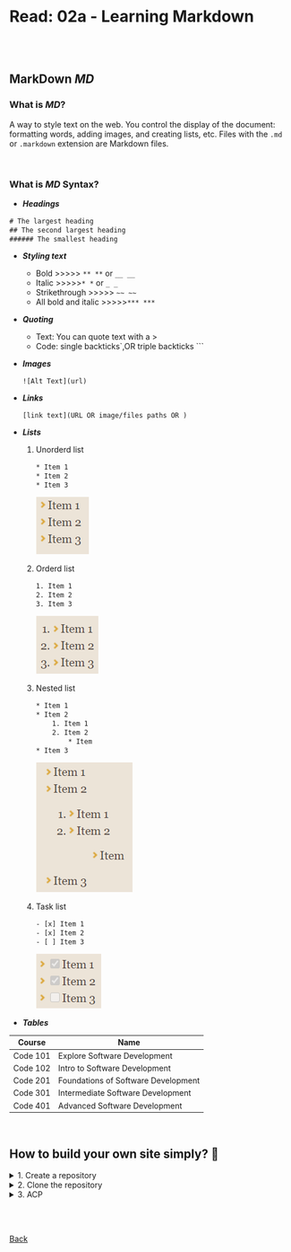 # Read: 02a - Learning Markdown

<br><br>

## MarkDown *MD*
### What is *MD*?
A way to style text on the web. You control the display of the document: formatting words, adding images, and creating lists, etc. Files with the ```.md``` or ```.markdown``` extension are Markdown files.

<br>

### What is *MD* Syntax?

* ***Headings***
```
# The largest heading
## The second largest heading
###### The smallest heading
```

* ***Styling text***
    * Bold >>>>> ```** **``` or ```__ __``` 
    * Italic >>>>>```* *``` or ```_ _ ```
    * Strikethrough >>>>>	```~~ ~~``` 
    * All bold and italic	>>>>>```*** ***```


* ***Quoting***
    * Text: You can quote text with a >
    * Code: single backticks`,OR triple backticks ```

* ***Images***
    ```
    ![Alt Text](url)

    ```

* ***Links***
    ```
    [link text](URL OR image/files paths OR )
    ```

* ***Lists***
    1. Unorderd list
        ```
        * Item 1
        * Item 2
        * Item 3
        ```
        <img alt="Unorderd list" src="files\ul.png">

    2. Orderd list
        ```
        1. Item 1
        2. Item 2
        3. Item 3
        ```
        <img alt="Orderd list" src="files\ol.png">

    3. Nested list
        ```
        * Item 1
        * Item 2
            1. Item 1
            2. Item 2
                * Item 
        * Item 3
        ```
        <img alt="Nested list" src="files\nl.png">

    4. Task list
        ```
        - [x] Item 1
        - [x] Item 2
        - [ ] Item 3

        ```
        <img alt="Task list" src="files\tl.png">

* ***Tables***

Course | Name
------------ | -------------
Code 101 | Explore Software Development
Code 102 | Intro to Software Development
Code 201 | Foundations of Software Development
Code 301 | Intermediate Software Development
Code 401 | Advanced Software Development

<br>

## How to build your own site simply? :thinking:	

<details>
<summary> 1. Create a repository </summary>
From GitHub  create a new repository as shown:
<img alt="create repo." src="files\repo.png">
</details>

<details>
<summary> 2. Clone the repository </summary>
<img alt="Clone repo." src="files\clone.png">
</details>

<details>
<summary> 3. ACP </summary>
Add, commit, and push your changes:
<img alt="acp" src="files\acp.png">
</details>



<br><br>

[Back](README.md)